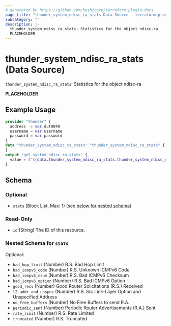 ```yaml
---
# generated by https://github.com/hashicorp/terraform-plugin-docs
page_title: "thunder_system_ndisc_ra_stats Data Source - terraform-provider-thunder"
subcategory: ""
description: |-
  thunder_system_ndisc_ra_stats: Statistics for the object ndisc-ra
  PLACEHOLDER
---
```


# thunder_system_ndisc_ra_stats (Data Source)

`thunder_system_ndisc_ra_stats`: Statistics for the object ndisc-ra

__PLACEHOLDER__

## Example Usage

```terraform
provider "thunder" {
  address  = var.dut9049
  username = var.username
  password = var.password
}
data "thunder_system_ndisc_ra_stats" "thunder_system_ndisc_ra_stats" {
}
output "get_system_ndisc_ra_stats" {
  value = ["${data.thunder_system_ndisc_ra_stats.thunder_system_ndisc_ra_stats}"]
}
```

<!-- schema generated by tfplugindocs -->
## Schema

### Optional

- `stats` (Block List, Max: 1) (see [below for nested schema](#nestedblock--stats))

### Read-Only

- `id` (String) The ID of this resource.

<a id="nestedblock--stats"></a>
### Nested Schema for `stats`

Optional:

- `bad_hop_limit` (Number) R.S. Bad Hop Limit
- `bad_icmpv6_code` (Number) R.S. Unknown ICMPv6 Code
- `bad_icmpv6_csum` (Number) R.S. Bad ICMPv6 Checksum
- `bad_icmpv6_option` (Number) R.S. Bad ICMPv6 Option
- `good_recv` (Number) Good Router Solicitations (R.S.) Received
- `l2_addr_and_unspec` (Number) R.S. Src Link-Layer Option and Unspecified Address
- `no_free_buffers` (Number) No Free Buffers to send R.A.
- `periodic_sent` (Number) Periodic Router Advertisements (R.A.) Sent
- `rate_limit` (Number) R.S. Rate Limited
- `truncated` (Number) R.S. Truncated


